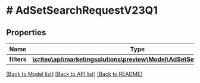 # # AdSetSearchRequestV23Q1

## Properties

Name | Type | Description | Notes
------------ | ------------- | ------------- | -------------
**filters** | [**\criteo\api\marketingsolutions\preview\Model\AdSetSearchFilterV23Q1**](AdSetSearchFilterV23Q1.md) |  | [optional]

[[Back to Model list]](../../README.md#models) [[Back to API list]](../../README.md#endpoints) [[Back to README]](../../README.md)
